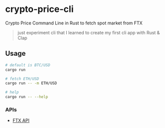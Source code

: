 # crypto-price-cli

Crypto Price Command Line in Rust to fetch spot market from FTX

> just experiment cli that I learned to create my first cli app with Rust & Clap

## Usage

```bash
# default is BTC/USD
cargo run

# fetch ETH/USD
cargo run -- -m ETH/USD

# help
cargo run -- --help
```

### APIs

- [FTX API](https://docs.ftx.com/)
